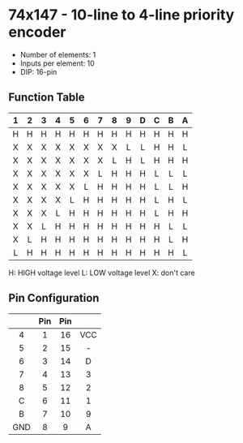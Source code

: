 # 74x147 - 10-line to 4-line priority encoder

* Number of elements: 1
* Inputs per element: 10
* DIP: 16-pin

## Function Table

| 1   | 2   | 3   | 4   | 5   | 6   | 7   | 8   | 9   | D   | C   | B   | A   |
|:---:|:---:|:---:|:---:|:---:|:---:|:---:|:---:|:---:|:---:|:---:|:---:|:---:|
| H   | H   | H   | H   | H   | H   | H   | H   | H   | H   | H   | H   | H   |
| X   | X   | X   | X   | X   | X   | X   | X   | L   | L   | H   | H   | L   |
| X   | X   | X   | X   | X   | X   | X   | L   | H   | L   | H   | H   | H   |
| X   | X   | X   | X   | X   | X   | L   | H   | H   | H   | L   | L   | L   |
| X   | X   | X   | X   | X   | L   | H   | H   | H   | H   | L   | L   | H   |
| X   | X   | X   | X   | L   | H   | H   | H   | H   | H   | L   | H   | L   |
| X   | X   | X   | L   | H   | H   | H   | H   | H   | H   | L   | H   | H   |
| X   | X   | L   | H   | H   | H   | H   | H   | H   | H   | H   | L   | L   |
| X   | L   | H   | H   | H   | H   | H   | H   | H   | H   | H   | L   | H   |
| L   | H   | H   | H   | H   | H   | H   | H   | H   | H   | H   | H   | L   |

H: HIGH voltage level
L: LOW voltage level
X: don't care

## Pin Configuration

|     | Pin | Pin |     |
|:---:|:---:|:---:|:---:|
| 4   |   1 |  16 | VCC |
| 5   |   2 |  15 | -   |
| 6   |   3 |  14 | D   |
| 7   |   4 |  13 | 3   |
| 8   |   5 |  12 | 2   |
| C   |   6 |  11 | 1   |
| B   |   7 |  10 | 9   |
| GND |   8 |   9 | A   |
